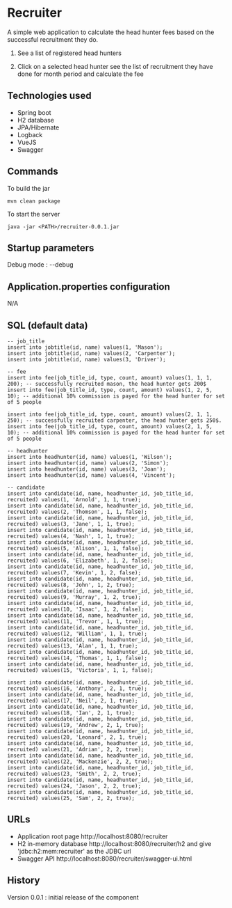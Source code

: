# Recruiter

A simple web application to calculate the head hunter fees based on the successful recruitment they do.

1. See a list of registered head hunters

2. Click on a selected head hunter see the list of recruitment they have done for month period and calculate the fee

## Technologies used
- Spring boot
- H2 database
- JPA/Hibernate
- Logback
- VueJS
- Swagger

## Commands

To build the jar

```
mvn clean package
```

To start the server

```
java -jar <PATH>/recruiter-0.0.1.jar
```
 
## Startup parameters

Debug mode : --debug

## Application.properties configuration

N/A

## SQL (default data)

```
-- job_title
insert into jobtitle(id, name) values(1, 'Mason');
insert into jobtitle(id, name) values(2, 'Carpenter');
insert into jobtitle(id, name) values(3, 'Driver');

-- fee
insert into fee(job_title_id, type, count, amount) values(1, 1, 1, 200); -- successfully recruited mason, the head hunter gets 200$
insert into fee(job_title_id, type, count, amount) values(1, 2, 5, 10); -- additional 10% commission is payed for the head hunter for set of 5 people

insert into fee(job_title_id, type, count, amount) values(2, 1, 1, 250); -- successfully recruited carpenter, the head hunter gets 250$.
insert into fee(job_title_id, type, count, amount) values(2, 1, 5, 10); -- additional 10% commission is payed for the head hunter for set of 5 people

-- headhunter
insert into headhunter(id, name) values(1, 'Wilson');
insert into headhunter(id, name) values(2, 'Simon');
insert into headhunter(id, name) values(3, 'Joan');
insert into headhunter(id, name) values(4, 'Vincent');

-- candidate
insert into candidate(id, name, headhunter_id, job_title_id, recruited) values(1, 'Arnold', 1, 1, true);
insert into candidate(id, name, headhunter_id, job_title_id, recruited) values(2, 'Thomson', 1, 1, false);
insert into candidate(id, name, headhunter_id, job_title_id, recruited) values(3, 'Jane', 1, 1, true);
insert into candidate(id, name, headhunter_id, job_title_id, recruited) values(4, 'Nash', 1, 1, true);
insert into candidate(id, name, headhunter_id, job_title_id, recruited) values(5, 'Alison', 1, 1, false);
insert into candidate(id, name, headhunter_id, job_title_id, recruited) values(6, 'Elizabeth', 1, 2, false);
insert into candidate(id, name, headhunter_id, job_title_id, recruited) values(7, 'Kevin', 1, 2, false);
insert into candidate(id, name, headhunter_id, job_title_id, recruited) values(8, 'John', 1, 2, true);
insert into candidate(id, name, headhunter_id, job_title_id, recruited) values(9, 'Murray', 1, 2, true);
insert into candidate(id, name, headhunter_id, job_title_id, recruited) values(10, 'Isaac', 1, 2, false);
insert into candidate(id, name, headhunter_id, job_title_id, recruited) values(11, 'Trevor', 1, 1, true);
insert into candidate(id, name, headhunter_id, job_title_id, recruited) values(12, 'William', 1, 1, true);
insert into candidate(id, name, headhunter_id, job_title_id, recruited) values(13, 'Alan', 1, 1, true);
insert into candidate(id, name, headhunter_id, job_title_id, recruited) values(14, 'Thomas', 1, 1, false);
insert into candidate(id, name, headhunter_id, job_title_id, recruited) values(15, 'Victoria', 1, 1, false);

insert into candidate(id, name, headhunter_id, job_title_id, recruited) values(16, 'Anthony', 2, 1, true);
insert into candidate(id, name, headhunter_id, job_title_id, recruited) values(17, 'Neil', 2, 1, true);
insert into candidate(id, name, headhunter_id, job_title_id, recruited) values(18, 'Ian', 2, 1, true);
insert into candidate(id, name, headhunter_id, job_title_id, recruited) values(19, 'Andrew', 2, 1, true);
insert into candidate(id, name, headhunter_id, job_title_id, recruited) values(20, 'Leonard', 2, 1, true);
insert into candidate(id, name, headhunter_id, job_title_id, recruited) values(21, 'Adrian', 2, 2, true);
insert into candidate(id, name, headhunter_id, job_title_id, recruited) values(22, 'Mackenzie', 2, 2, true);
insert into candidate(id, name, headhunter_id, job_title_id, recruited) values(23, 'Smith', 2, 2, true);
insert into candidate(id, name, headhunter_id, job_title_id, recruited) values(24, 'Jason', 2, 2, true);
insert into candidate(id, name, headhunter_id, job_title_id, recruited) values(25, 'Sam', 2, 2, true);

```

## URLs

- Application root page http://localhost:8080/recruiter
- H2 in-memory database http://localhost:8080/recruiter/h2 and give 'jdbc:h2:mem:recruiter' as the JDBC url
- Swagger API http://localhost:8080/recruiter/swagger-ui.html
	

## History

Version 0.0.1 : initial release of the component
